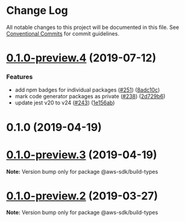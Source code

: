# Change Log

All notable changes to this project will be documented in this file.
See [Conventional Commits](https://conventionalcommits.org) for commit guidelines.

# [0.1.0-preview.4](https://github.com/aws/aws-sdk-js-v3/compare/@aws-sdk/build-types@0.1.0-preview.2...@aws-sdk/build-types@0.1.0-preview.4) (2019-07-12)


### Features

* add npm badges for individual packages ([#251](https://github.com/aws/aws-sdk-js-v3/issues/251)) ([8adc10c](https://github.com/aws/aws-sdk-js-v3/commit/8adc10c))
* mark code generator packages as private ([#238](https://github.com/aws/aws-sdk-js-v3/issues/238)) ([2d729b6](https://github.com/aws/aws-sdk-js-v3/commit/2d729b6))
* update jest v20 to v24 ([#243](https://github.com/aws/aws-sdk-js-v3/issues/243)) ([1e156ab](https://github.com/aws/aws-sdk-js-v3/commit/1e156ab))



# 0.1.0 (2019-04-19)





# [0.1.0-preview.3](https://github.com/aws/aws-sdk-js-v3/compare/@aws-sdk/build-types@0.1.0-preview.2...@aws-sdk/build-types@0.1.0-preview.3) (2019-04-19)

**Note:** Version bump only for package @aws-sdk/build-types

# [0.1.0-preview.2](https://github.com/aws/aws-sdk-js-v3/compare/@aws-sdk/build-types@0.1.0-preview.1...@aws-sdk/build-types@0.1.0-preview.2) (2019-03-27)

**Note:** Version bump only for package @aws-sdk/build-types
